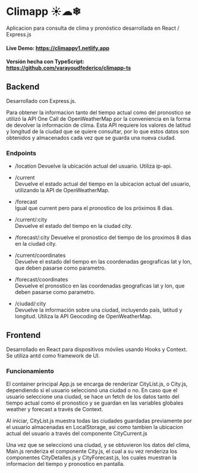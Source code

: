 # Climapp ☀☁❄

Aplicacion para consulta de clima y pronóstico desarrollada en React / Express.js

#### Live Demo: https://climappv1.netlify.app

#### Versión hecha con TypeScript: https://github.com/varayoudfederico/climapp-ts

## Backend

Desarrollado con Express.js.

Para obtener la informacion tanto del tiempo actual como del pronostico se utilizó la API One Call de OpenWeatherMap por la conveniencia en la forma de devolver la información de clima. Esta API requiere los valores de latitud y longitud de la ciudad que se quiere consultar, por lo que estos datos son obtenidos y almacenados cada vez que se guarda una nueva ciudad.

### Endpoints

- /location
  Devuelve la ubicación actual del usuario. Utiliza ip-api.

- /current  
   Devuelve el estado actual del tiempo en la ubicacion actual del usuario, utilizando la API de OpenWeatherMap.

- /forecast  
   Igual que current pero para el pronostico de los próximos 8 dias.

- /current/:city  
   Devuelve el estado del tiempo en la ciudad city.

- /forecast/:city
  Devuelve el pronostico del tiempo de los proximos 8 dias en la ciudad city.

- /current/coordinates  
   Devuelve el estado del tiempo en las coordenadas geograficas lat y lon, que deben pasarse como parametro.

- /forecast/coordinates  
   Devuelve el pronostico en las coordenadas geograficas lat y lon, que deben pasarse como parametro.

- /ciudad/:city  
   Devuelve la información sobre una ciudad, incluyendo país, latitud y longitud. Utiliza la API Geocoding de OpenWeatherMap.

## Frontend

Desarrollado en React para dispositivos móviles usando Hooks y Context. Se utiliza antd como framework de UI.

### Funcionamiento

El container principal App.js se encarga de renderizar CityList.js, o City.js, dependiendo si el usuario seleccionó una ciudad o no. En caso que el usuario seleccione una ciudad, se hace un fetch de los datos tanto del tiempo actual como el pronostico y se guardan en las variables globales weather y forecast a través de Context.

Al iniciar, CityList.js muestra todas las ciudades guardadas previamente por el usuario almacenadas en LocalStorage, asi como tambien la ubicacion actual del usuario a través del componente CityCurrent.js

Una vez que se seleccionó una ciudad, y se obtuvieron los datos del clima, Main.js renderiza el componente City.js, el cual a su vez renderiza los componentes CityDetalles.js y CityForecast.js, los cuales muestran la informacion del tiempo y pronostico en pantalla.
